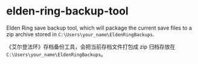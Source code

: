 # elden-ring-backup-tool

Elden Ring save backup tool, which will package the current save files to a zip archive stored in `C:\Users\your_name\EldenRingBackups`.

《艾尔登法环》存档备份工具，会把当前存档文件打包成 zip 归档存放在 `C:\Users\your_name\EldenRingBackups`。
